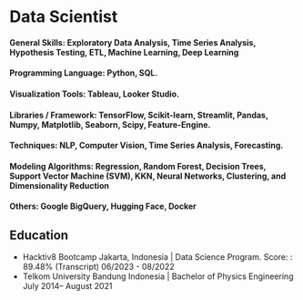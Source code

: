 # Data Scientist

#### General Skills: Exploratory Data Analysis, Time Series Analysis, Hypothesis Testing, ETL, Machine Learning, Deep Learning
#### Programming Language: Python, SQL.
#### Visualization Tools: Tableau, Looker Studio.
#### Libraries / Framework: TensorFlow, Scikit-learn, Streamlit, Pandas, Numpy, Matplotlib, Seaborn, Scipy, Feature-Engine.
#### Techniques: NLP, Computer Vision, Time Series Analysis, Forecasting.
#### Modeling Algorithms: Regression, Random Forest, Decision Trees, Support Vector Machine (SVM), KKN, Neural Networks, Clustering, and Dimensionality Reduction
#### Others: Google BigQuery, Hugging Face, Docker

## Education
- Hacktiv8 Bootcamp	Jakarta, Indonesia | Data Science Program. Score: : 89.48% (Transcript)	06/2023 - 08/2022
- Telkom University	Bandung Indonesia | Bachelor of Physics Engineering July 2014– August 2021

